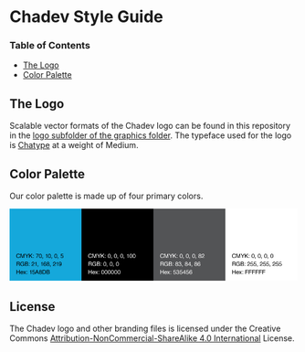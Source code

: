 # Chadev Style Guide

### Table of Contents

* [The Logo](#the-logo)
* [Color Palette](#color-palette)

## The Logo

Scalable vector formats of the Chadev logo can be found in this repository in the [logo subfolder of the graphics folder](https://github.com/chadev/style-guide/tree/master/Graphics/Logo). The typeface used for the logo is [Chatype](http://chatype.com) at a weight of Medium.

## Color Palette

Our color palette is made up of four primary colors. 

[![Chadev Colors](https://raw.githubusercontent.com/chadev/style-guide/master/Graphics/Colors/Colors.png)](https://github.com/chadev/style-guide/tree/master/Graphics/Colors)


## License

The Chadev logo and other branding files is licensed under the Creative Commons
[Attribution-NonCommercial-ShareAlike 4.0 International](http://creativecommons.org/licenses/by-nc-sa/4.0/) License.
